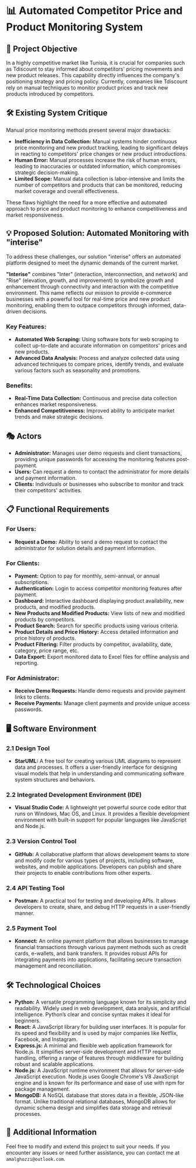 # 📊 Automated Competitor Price and Product Monitoring System

## 🎯 Project Objective

In a highly competitive market like Tunisia, it is crucial for companies such as Tdiscount to stay informed about competitors' pricing movements and new product releases. This capability directly influences the company's positioning strategy and pricing policy. Currently, companies like Tdiscount rely on manual techniques to monitor product prices and track new products introduced by competitors.

## 🛠️ Existing System Critique

Manual price monitoring methods present several major drawbacks:

- **Inefficiency in Data Collection:** Manual systems hinder continuous price monitoring and new product tracking, leading to significant delays in reacting to competitors' price changes or new product introductions.
- **Human Error:** Manual processes increase the risk of human errors, leading to inaccuracies or outdated information, which compromises strategic decision-making.
- **Limited Scope:** Manual data collection is labor-intensive and limits the number of competitors and products that can be monitored, reducing market coverage and overall effectiveness.

These flaws highlight the need for a more effective and automated approach to price and product monitoring to enhance competitiveness and market responsiveness.

## 💡 Proposed Solution: Automated Monitoring with "interise"

To address these challenges, our solution "interise" offers an automated platform designed to meet the dynamic demands of the current market.

**"Interise"** combines "Inter" (interaction, interconnection, and network) and "Rise" (elevation, growth, and improvement) to symbolize growth and enhancement through connectivity and interaction with the competitive environment. This name reflects our mission to provide e-commerce businesses with a powerful tool for real-time price and new product monitoring, enabling them to outpace competitors through informed, data-driven decisions.

### Key Features:

- **Automated Web Scraping:** Using software bots for web scraping to collect up-to-date and accurate information on competitors' prices and new products.
- **Advanced Data Analysis:** Process and analyze collected data using advanced techniques to compare prices, identify trends, and evaluate various factors such as seasonality and promotions.

### Benefits:

- **Real-Time Data Collection:** Continuous and precise data collection enhances market responsiveness.
- **Enhanced Competitiveness:** Improved ability to anticipate market trends and make strategic decisions.

## 🎭 Actors

- **Administrator:** Manages user demo requests and client transactions, providing unique passwords for accessing the monitoring features post-payment.
- **Users:** Can request a demo to contact the administrator for more details and payment information.
- **Clients:** Individuals or businesses who subscribe to monitor and track their competitors' activities.

## 📋 Functional Requirements

### For Users:

- **Request a Demo:** Ability to send a demo request to contact the administrator for solution details and payment information.

### For Clients:

- **Payment:** Option to pay for monthly, semi-annual, or annual subscriptions.
- **Authentication:** Login to access competitor monitoring features after payment.
- **Dashboard:** Interactive dashboard displaying product availability, new products, and modified products.
- **New Products and Modified Products:** View lists of new and modified products by competitors.
- **Product Search:** Search for specific products using various criteria.
- **Product Details and Price History:** Access detailed information and price history of products.
- **Product Filtering:** Filter products by competitor, availability, date, category, price range, etc.
- **Data Export:** Export monitored data to Excel files for offline analysis and reporting.

### For Administrator:

- **Receive Demo Requests:** Handle demo requests and provide payment links to clients.
- **Receive Payments:** Manage client payments and provide unique access passwords.

## 🖥️ Software Environment

### 2.1 Design Tool

- **StarUML:** A free tool for creating various UML diagrams to represent data and processes. It offers a user-friendly interface for designing visual models that help in understanding and communicating software system structures and behaviors.

### 2.2 Integrated Development Environment (IDE)

- **Visual Studio Code:** A lightweight yet powerful source code editor that runs on Windows, Mac OS, and Linux. It provides a flexible development environment with built-in support for popular languages like JavaScript and Node.js.

### 2.3 Version Control Tool

- **GitHub:** A collaborative platform that allows development teams to store and modify code for various types of projects, including software, websites, and mobile applications. Developers can publish and share their projects to enable contributions from other experts.

### 2.4 API Testing Tool

- **Postman:** A practical tool for testing and developing APIs. It allows developers to create, share, and debug HTTP requests in a user-friendly manner.

### 2.5 Payment Tool

- **Konnect:** An online payment platform that allows businesses to manage financial transactions through various payment methods such as credit cards, e-wallets, and bank transfers. It provides robust APIs for integrating payments into applications, facilitating secure transaction management and reconciliation.

## 🛠️ Technological Choices

- **Python:** A versatile programming language known for its simplicity and readability. Widely used in web development, data analysis, and artificial intelligence. Python’s clear and concise syntax makes it ideal for beginners.
- **React:** A JavaScript library for building user interfaces. It is popular for its speed and flexibility and is used by major companies like Netflix, Facebook, and Instagram.
- **Express.js:** A minimal and flexible web application framework for Node.js. It simplifies server-side development and HTTP request handling, offering a range of features through middleware for building robust and scalable applications.
- **Node.js:** A JavaScript runtime environment that allows for server-side JavaScript execution. Node.js uses Google Chrome's V8 JavaScript engine and is known for its performance and ease of use with npm for package management.
- **MongoDB:** A NoSQL database that stores data in a flexible, JSON-like format. Unlike traditional relational databases, MongoDB allows for dynamic schema design and simplifies data storage and retrieval processes.
## 🧩 Additional Information
Feel free to modify and extend this project to suit your needs. If you encounter any issues or need further assistance, you can contact me at `amalghozzi@outlook.com`.

